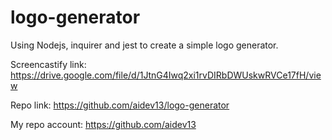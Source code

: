 # logo-generator
Using Nodejs, inquirer and jest to create a simple logo generator.


Screencastify link: https://drive.google.com/file/d/1JtnG4Iwq2xi1rvDIRbDWUskwRVCe17fH/view

Repo link: https://github.com/aidev13/logo-generator

My repo account: https://github.com/aidev13

